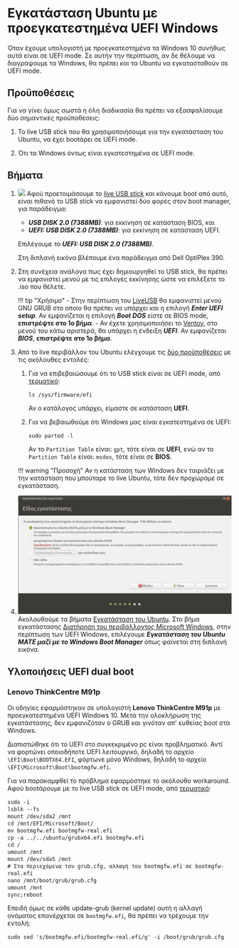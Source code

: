# Εγκατάσταση Ubuntu με προεγκατεστημένα UEFI Windows

Όταν έχουμε υπολογιστή με προεγκατεστημένα τα Windows 10 συνήθως αυτά είναι σε
UEFI mode. Σε αυτήν την περίπτωση, αν δε θέλουμε να διαγράψουμε τα Windows, θα
πρέπει και τα Ubuntu να εγκατασταθούν σε UEFI mode.

## Προϋποθέσεις

Για να γίνει όμως σωστά η όλη διαδικασία θα πρέπει να εξασφαλίσουμε δύο
σημαντικές προϋποθέσεις:

1.  To live USB stick που θα χρησιμοποιήσουμε για την εγκατάσταση του Ubuntu, να
    έχει bootάρει σε UEFI mode.

2.  Ότι τα Windows όντως είναι εγκατεστημένα σε UEFI mode.

## Βήματα

1.  [![](Dell_OptiPlex_390_UEFI.jpg)](Dell_OptiPlex_390_UEFI.jpg) Αφού
    προετοιμάσουμε το [live USB stick](../../ubuntu/liveusb/) και κάνουμε boot
    από αυτό, είναι πιθανό το USB stick να εμφανιστεί δύο φορές στον boot
    manager, για παράδειγμα:

    -   ***USB DISK 2.0 (7388MB)***: για εκκίνηση σε κατάσταση BIOS, και
    -   ***UEFI: USB DISK 2.0 (7388MB)***: για εκκίνηση σε κατάσταση UEFI.

    Επιλέγουμε το ***UEFI: USB DISK 2.0 (7388MB)***.

    Στη διπλανή εικόνα βλέπουμε ένα παράδειγμα από Dell OptiPlex 390.

2.  Στη συνέχεια ανάλογα πως έχει δημιουργηθεί το USB stick, θα πρέπει να
    εμφανιστεί μενού με τις επιλογές εκκίνησης ώστε να επιλέξετε το .iso που
    θέλετε.

    !!! tip "Χρήσιμο"
        -   Στην περίπτωση του [LiveUSB](../../ubuntu/liveusb.md#liveusb) θα
            εμφανιστεί μενού GNU GRUB στο οποίο θα πρέπει να υπάρχει και η
            επιλογή ***Enter UEFI setup***. Αν εμφανίζεται η επιλογή ***Boot
            DOS*** είστε σε BIOS mode, **επιστρέψτε στο 1ο βήμα**.
        -   Αν έχετε χρησιμοποιήσει το
            [Ventoy](../../ubuntu/liveusb.md#ventoy), στο μενού του κάτω
            αριστερά, θα υπάρχει η ένδειξη ***UEFI***. Αν εμφανίζεται
            ***BIOS***, **επιστρέψτε στο 1ο βήμα**.

2.  Από το live περιβάλλον του Ubuntu ελέγχουμε τις [δύο
    προϋποθέσεις](#προϋποθέσεις) με τις ακόλουθες εντολές:

    1.  Για να επιβεβαιώσουμε ότι το USB stick είναι σε UEFI mode,
        από [τερματικό](../../glossary#terminal):
        ```shell
        ls /sys/firmware/efi
        ```
        Αν ο κατάλογος υπάρχει, είμαστε σε κατάσταση **UEFI**.

    2.  Για να βεβαιωθούμε ότι Windows μας είναι εγκατεστημένα σε UEFI:
        ```shell
        sudo parted -l
        ```
        Αν το `Partition Table` είναι: `gpt`, τότε είναι σε **UEFI**, ενώ αν το
        `Partition Table` είναι: `msdos`, τότε είναι σε **BIOS**.

    !!! warning "Προσοχή"
        Αν η κατάσταση των Windows δεν ταιριάζει με την κατάσταση που μπούταρε
        το live Ubuntu, τότε δεν προχωράμε σε εγκατάσταση.

3.  [![](type-of-installation.png)](type-of-installation.png)
    Ακολουθούμε τα βήματα [Εγκατάσταση του Ubuntu](../../ubuntu/installation/).
    Στο βήμα εγκατάστασης [Διατήρηση του περιβάλλοντος Microsoft
    Windows](../../ubuntu/disk-windows/#διατήρηση-του-περιβάλλοντος-microsoft-windows),
    στην περίπτωση των UEFI Windows, επιλέγουμε ***Εγκατάσταση του Ubuntu MATE
    μαζί με το Windows Boot Manager*** όπως φαίνεται στη διπλανή εικόνα.

## Υλοποιήσεις UEFI dual boot

### Lenovo ThinkCentre M91p

Οι οδηγίες εφαρμόστηκαν σε υπολογιστή **Lenovo ThinkCentre M91p** με
προεγκατεστημένα UEFI Windows 10. Μετά την ολοκλήρωση της εγκατάστασης, δεν
εμφανιζόταν ο GRUB και γινόταν απ' ευθείας boot στα Windows.

Διαπιστώθηκε ότι το UEFI στο συγκεκριμένο pc είναι προβληματικό. Αντί να
φορτώνει οποιοδήποτε UEFI λειτουργικό, δηλαδή το αρχείο
`\EFI\Boot\BOOTX64.EFI`, φόρτωνε μόνο Windows, δηλαδή το αρχείο
`\EFI\Microsoft\Boot\bootmgfw.efi`.

Για να παρακαμφθεί το πρόβλημα εφαρμόστηκε το ακόλουθο workaround. Αφού bootάρουμε με το live USB stick σε UEFI mode, από [τερματικό](../../glossary#terminal):
```shell-session
sudo -i
lsblk --fs
mount /dev/sda2 /mnt
cd /mnt/EFI/Microsoft/Boot/
mv bootmgfw.efi bootmgfw-real.efi
cp -a ../../ubuntu/grubx64.efi bootmgfw.efi
cd /
umount /mnt
mount /dev/sda5 /mnt
# Στα περιεχόμενα του grub.cfg, αλλαγή του bootmgfw.efi σε bootmgfw-real.efi
nano /mnt/boot/grub/grub.cfg
umount /mnt
sync;reboot
```
Επειδή όμως σε κάθε update-grub (kernel update) αυτή η αλλαγή ονόματος επανέρχεται σε `bootmgfw.efi`, θα πρέπει να τρέχουμε την εντολή:
```shell
sudo sed 's/bootmgfw.efi/bootmgfw-real.efi/g' -i /boot/grub/grub.cfg
```

